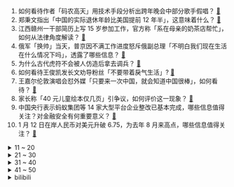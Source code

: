 1. 如何看待作者「码农高天」用技术手段分析出跨年晚会中部分歌手假唱？ [:link:](https://www.zhihu.com/question/578095509)
2. 郑秉文指出「中国的实际退休年龄比美国提前 12 年半」，这意味着什么？ [:link:](https://www.zhihu.com/question/578277241)
3. 江西赣州一干部简历上写 15 岁参加工作，官方称「系在母亲的奶茶店帮忙」，如何从法律角度解读？ [:link:](https://www.zhihu.com/question/578473397)
4. 俄军「换帅」当天，普京因不满工作进度怒斥俄副总理「不明白我们现在生活在什么情况下吗」，透露了哪些信息？ [:link:](https://www.zhihu.com/question/578460510)
5. 为什么古代虎符不会被人仿造后拿去调兵？ [:link:](https://www.zhihu.com/question/327691427)
6. 如何看待王俊凯发长文劝导粉丝「不要带着戾气生活」? [:link:](https://www.zhihu.com/question/578456915)
7. 王嘉尔伦敦演唱会怼外媒「只要来一次中国，就会知道中国很棒」，如何看待？ [:link:](https://www.zhihu.com/question/578498162)
8. 家长称「40 元儿童绘本仅几页」引争议，如何评价这一现象？ [:link:](https://www.zhihu.com/question/578113736)
9. 中国央行表示蚂蚁集团等 14 家大型平台企业整改已基本完成，哪些信息值得关注？对金融安全有何重要意义？ [:link:](https://www.zhihu.com/question/578503803)
10. 1 月 12 日在岸人民币对美元升破 6.75，为去年 8 月来高点，哪些信息值得关注？ [:link:](https://www.zhihu.com/question/578335061)
<details>
<summary>11 ~ 20</summary>

11. 中国东航、南方航空陆续公告「拟申请自愿将其美国存托证券股份从纽交所退市」，此举透露哪些信息？ [:link:](https://www.zhihu.com/question/578515203)
12. 三体动画版在一片骂声这种状况下还能赚到钱吗？如果能的话是通过怎样的商业模式呢？ [:link:](https://www.zhihu.com/question/577357880)
13. 英媒称英国 10 万公务员将于下月举行大罢工，这对苏纳克政府将造成怎样的冲击？ 英政府还面临哪些挑战？ [:link:](https://www.zhihu.com/question/578314320)
14. 如何看待动画《中国奇谭》总导演称创作者有责任提高观众审美门槛？你认为审美是否有门槛？ [:link:](https://www.zhihu.com/question/578512084)
15. 美军 3 艘驱逐舰同时现身南海，哪些信息值得关注？近期美日韩动作频繁，亚太地区形势将如何变化？ [:link:](https://www.zhihu.com/question/578492753)
16. 中疾控表示目前我国本土仅监测到一例XBB感染病例，XBB在国内尚未形成大范围流行，哪些信息值得关注？ [:link:](https://www.zhihu.com/question/578495251)
17. 央行称 2022 年人民币存款增加 26.26 万亿元，这一数据说明了什么？ [:link:](https://www.zhihu.com/question/577907584)
18. N95 口罩价格跳水，单价从最高 10 元跌至 1 元以下，哪些原因导致？目前供应情况如何？ [:link:](https://www.zhihu.com/question/578123455)
19. 韩国教育部拟从本国高中教科书中删除「日军慰安妇」内容，如何看待此事？韩国为何要这样做？ [:link:](https://www.zhihu.com/question/578287206)
20. 如何评价《王者荣耀》武则天新皮肤“神器·明辉仪”？ [:link:](https://www.zhihu.com/question/578459875)
</details>
<details>
<summary>21 ~ 30</summary>

21. 如果一个人力大无穷，什么样的冷兵器最能契合他力大无穷的天赋? [:link:](https://www.zhihu.com/question/577321082)
22. 如何看待 2022 年米哈游《原神》总流水超 378 亿？ [:link:](https://www.zhihu.com/question/577935113)
23. 《甄嬛传》甄嬛回宫后，智商明显提高一大截，现实中会有这种经历一件事后，智商就能碾压众人的人吗？ [:link:](https://www.zhihu.com/question/576560844)
24. “师范热”还会持续多久？ [:link:](https://www.zhihu.com/question/552345598)
25. 外交部表示「来华人员在登机前48小时须核酸检测」，对疫情防控及出行有哪些影响？ [:link:](https://www.zhihu.com/question/578492632)
26. 一个孩子应该拥有什么样的底层能力，才能够更好面向未来？ [:link:](https://www.zhihu.com/question/576258696)
27. 当你被孤立时，你还会当做什么也没发生继续和他们说话吗？ [:link:](https://www.zhihu.com/question/570299377)
28. 心理学的几大流派，精神分析、行为主义、认知心理学、存在-人本主义，你更倾向于哪一派？ [:link:](https://www.zhihu.com/question/43166240)
29. CES2023电视行业有哪些突破性的动态值得期待？ [:link:](https://www.zhihu.com/question/578474949)
30. 围棋职业棋手升段很难吗，为什么战鹰下了那么多年棋才是二段啊？ [:link:](https://www.zhihu.com/question/577369742)
</details>
<details>
<summary>31 ~ 40</summary>

31. 会外语的人是把外语翻译成母语来理解的，还是直接理解的？ [:link:](https://www.zhihu.com/question/312564304)
32. 美司法部任命特别检察官调查拜登前私人办公室遗留机密文件， 若属实，对拜登和民主党来说意味着什么？ [:link:](https://www.zhihu.com/question/578450768)
33. 2023 年厦门教师招聘取消编制实行参聘制，编制和参聘制实际待遇有区别吗？ [:link:](https://www.zhihu.com/question/578105677)
34. 2022 年普斯卡什奖公布 11 候选进球「姆巴佩世界杯决赛凌空斩 理查利森倒钩」，你会选哪粒进球？ [:link:](https://www.zhihu.com/question/578466442)
35. 你在搞科研都有什么好的习惯？ [:link:](https://www.zhihu.com/question/60944537)
36. 刘亦菲、李现主演的《去有风的地方》收视率怎么样？ [:link:](https://www.zhihu.com/question/577696944)
37. 如果《英雄联盟》初始经济比其他玩家多一千块钱，但永远少一个召唤师技能，值吗？ [:link:](https://www.zhihu.com/question/578277128)
38. 为什么上班都是坐着，还会感觉疲惫不堪？ [:link:](https://www.zhihu.com/question/27708607)
39. 买完 iPhone 14 Pro 你后悔吗？ [:link:](https://www.zhihu.com/question/554394209)
40. 一个矩形自转一圈是一个圆柱，一个立方体在四维空间自转一圈得到的是什么？ [:link:](https://www.zhihu.com/question/578348726)
</details>
<details>
<summary>41 ~ 50</summary>

41. 日本首相岸田文雄任内首次访美，双方会关注哪些议题？该时机会面对美日意味着什么？ [:link:](https://www.zhihu.com/question/578522795)
42. 因本人要求以及苹果业绩异常，库克降薪超 40%，此前其薪酬超出普通员工 1400 倍，如何看待此事？ [:link:](https://www.zhihu.com/question/578476486)
43. 为什么人在大声叫的时候别人会觉得聋，而自己觉得声音却不怎么大呢？ [:link:](https://www.zhihu.com/question/578072554)
44. 扬州通报有关领导干部生活作风问题处理情况，韦某、戴某存在生活作风问题，建议免职，哪些信息值得关注？ [:link:](https://www.zhihu.com/question/578333063)
45. 中国有哪些容易读错的姓氏? [:link:](https://www.zhihu.com/question/31367219)
46. 2023 CES展有哪些值得关注的新趋势？徕卡与海信推出合作款激光电视、还有8K显示，会是新潮流吗？ [:link:](https://www.zhihu.com/question/577697842)
47. 2023年你阅读的第一本书是什么？ [:link:](https://www.zhihu.com/question/577707633)
48. 两国军事勾连频繁之际，美国计划在日本大幅增加部署反舰导弹数量，哪些信息值得关注？对中国影响几何？ [:link:](https://www.zhihu.com/question/578124676)
49. 当前NBA，1V1进攻能力最无解的是谁？ [:link:](https://www.zhihu.com/question/566637077)
50. 男性也可接种的 HPV 疫苗来了，康乐卫士的疫苗将寻求男性接种监管标准，男性接种将起到哪些作用？ [:link:](https://www.zhihu.com/question/578450179)
</details><details>
<summary>bilibili</summary>

1. 《原神》PV短片——「诸苦无隙」 [:link:](//www.bilibili.com/video/BV1R84y187Y5)
2. 关于流行音乐的深度研究：华语音乐已经完蛋了吗？ [:link:](//www.bilibili.com/video/BV1m8411P7v7)
3. “睡教” [:link:](//www.bilibili.com/video/BV1YY4y1f7DH)
4. 寄生虫 [:link:](//www.bilibili.com/video/BV1224y1a7ks)
5. 【官方MV】《One Last Chicken》 再见了，所有的只因战士 [:link:](//www.bilibili.com/video/BV1Mx4y137fa)
6. 《 天 价 水 果 》2 [:link:](//www.bilibili.com/video/BV1GW4y137RL)
7. 河南8旬老人夜市摆摊，利润仅2毛，顾客寥寥无几！ [:link:](//www.bilibili.com/video/BV1gA411f7Dn)
8. 黄沙无绿肥，老树独饮酒。清枝衬明月，惆怅落满杯。复原白居易诗中的黄金角狮 [:link:](//www.bilibili.com/video/BV12G4y1k7S4)
9. 法国人怎么看中国网红Thurman猫一杯? [:link:](//www.bilibili.com/video/BV1C3411m7PQ)
10. 我到底是你的什么啊（恼） [:link:](//www.bilibili.com/video/BV1TK41117cZ)
<details>
<summary>11 ~ 20</summary>

11. 谢谢你的礼物，你还好吗 [:link:](//www.bilibili.com/video/BV11x4y1g7VG)
12. 一口气看完猪猪侠之变身战队，GG爆的满级号被队友给玩废了！ [:link:](//www.bilibili.com/video/BV1BY411y7ZE)
13. 成都. 玉芝兰厨子探店¥？？00 [:link:](//www.bilibili.com/video/BV1cY411y7MR)
14. 奸商：3千元笔记本卖你5千犯法吗？女生电脑城买笔记本实录 [:link:](//www.bilibili.com/video/BV1yM411F74s)
15. 不幸的是，圈圈还是套上了圈圈 [:link:](//www.bilibili.com/video/BV1td4y1j7gV)
16. 【春晚鬼畜】赵本山：我就是念诗之王！【改革春风吹满地】 [:link:](//www.bilibili.com/video/BV1bW411n7fY)
17. 多音字都是咋来的？ [:link:](//www.bilibili.com/video/BV1fP4y1r71X)
18. 【春节贺岁片】拐角遇到真爱，也有可能是警察 [:link:](//www.bilibili.com/video/BV1d84y187h1)
19. 新春特供|| 西游宇宙法宝等级的权力深意，天上对人间控制的终极手段 [:link:](//www.bilibili.com/video/BV1GG4y1y7DL)
20. 薯 条 之 王 天 花 板 [:link:](//www.bilibili.com/video/BV1D8411K7eK)
</details>
<details>
<summary>21 ~ 30</summary>

21. 有些粉丝爱明星 像极了妈妈爱孩子 [:link:](//www.bilibili.com/video/BV1UA411Z7ZM)
22. 方便面锅底卖188？本就不富裕的探店搭档雪上加霜...【凭啥这么贵50-炉釜·山野吊锅】 [:link:](//www.bilibili.com/video/BV1pe4y1G7VL)
23. 杀疯了！12万人打出8.9分，复仇爽剧让人欲罢不能！深度解说《黑暗荣耀》（上） [:link:](//www.bilibili.com/video/BV123411o7GH)
24. 全国各地迷惑的特色菜 [:link:](//www.bilibili.com/video/BV14d4y1j7Rk)
25. 【小短片】酒桌文化难题 [:link:](//www.bilibili.com/video/BV14G4y1A7RK)
26. 【逗鱼时刻】第385期 这旅程，我们一起走过 [:link:](//www.bilibili.com/video/BV1P24y1Y75B)
27. 美好旅行图鉴 [:link:](//www.bilibili.com/video/BV1Z24y1e7Ja)
28. 我们做了个鱼灯笼确实没想到能用这么久... [:link:](//www.bilibili.com/video/BV1NM411b7Sy)
29. “比奇堡的天上没有云” [:link:](//www.bilibili.com/video/BV1Q8411K72z)
30. 太突然了，一时我接受不了你这么离开了 [:link:](//www.bilibili.com/video/BV1zx4y1g7bE)
</details>
<details>
<summary>31 ~ 40</summary>

31. 凳子恶魔！ [:link:](//www.bilibili.com/video/BV19x4y1g75F)
32. 新一代“网红按斤称零食”来袭！究竟是不是骗人的？？？ [:link:](//www.bilibili.com/video/BV1GP4y1y78F)
33. up主打扮成混混去日本女友老家拜见家长，结果... [:link:](//www.bilibili.com/video/BV1Q24y1a769)
34. 开年第一摇！《星际瑶仔》奉上！ [:link:](//www.bilibili.com/video/BV1a24y1a7m5)
35. 它开播前被群嘲，却凭口碑逆袭成开年王炸！ [:link:](//www.bilibili.com/video/BV1tP4y1C79q)
36. 盲猜B站22年最火的视频，居然有一半没看过？ [:link:](//www.bilibili.com/video/BV1GY411y7Yt)
37. 史上最难游戏，你见过这样的小偷吗？专业人士 [:link:](//www.bilibili.com/video/BV1yG4y1A7PJ)
38. 你画我穿2.0, 但搭配好的衣服送你 [:link:](//www.bilibili.com/video/BV1Z3411m7HD)
39. 出了教资面试考场，我为我的虚伪感到羞愧 [:link:](//www.bilibili.com/video/BV1K24y1v7QU)
40. 哈士奇到底有多贱 [:link:](//www.bilibili.com/video/BV1C3411m7EH)
</details>
<details>
<summary>41 ~ 50</summary>

41. 露营绳结之王—布林结。坚固无比，安全可靠，你学会了吗？ [:link:](//www.bilibili.com/video/BV1KR4y127mX)
42. 万人直播！偷拍女友尬舞社死...竟冲上热榜第一！？！ [:link:](//www.bilibili.com/video/BV1Cx4y1g767)
43. 只因在羊群中多看了它一眼，我给我的牧羊犬买了一只羊做宠物 [:link:](//www.bilibili.com/video/BV1pd4y1j71b)
44. ⚡ 舞 动 春 晚 ⚡ [:link:](//www.bilibili.com/video/BV1aY411y7vk)
45. 当你拿到一把瞄胸打头的BUG武器... [:link:](//www.bilibili.com/video/BV1z14y1u7TZ)
46. 二  战，但  要  素  过  多 [:link:](//www.bilibili.com/video/BV1GW4y1V72n)
47. 《这游戏我是一毛钱也不可能冲的！我白嫖！我0氪！》 [:link:](//www.bilibili.com/video/BV1FW4y1V7eE)
48. 冬季骑行东北，林区找到一个废弃房还带炕，烧起土炕睡得太舒服了 [:link:](//www.bilibili.com/video/BV18M411h7J9)
49. 必须严惩！ [:link:](//www.bilibili.com/video/BV14D4y1W7q3)
50. 2023明日方舟新春会「兔兔闹新春」庆典宣传PV [:link:](//www.bilibili.com/video/BV1Rx4y1g7vE)
</details>
<details>
<summary>51 ~ 60</summary>

51. 进击的巨人墨子（分享一波奇奇怪怪的知识） [:link:](//www.bilibili.com/video/BV14K411C77k)
52. 《时空中的绘旅人》全新新春活动「录异记」PV首曝：山海相逢，不渝之遇 [:link:](//www.bilibili.com/video/BV1gW4y137Mz)
53. 《原神》2023宣传视频-「来自群星II」愿旅途永不停息 [:link:](//www.bilibili.com/video/BV1qG4y1L7gi)
54. 破解“万恶之源”出处！“钢琴搞笑女”竟是她？原来这么漂亮 [:link:](//www.bilibili.com/video/BV1d8411K7Cz)
55. 68分钟回顾阿根廷世界杯夺冠之旅：总有一些美好，值得我们全力以赴！ [:link:](//www.bilibili.com/video/BV1AW4y137An)
56. 花30万只涨了3000粉，是什么感受？痛~太痛了~ [:link:](//www.bilibili.com/video/BV1wG4y1j7Vs)
57. 《Crazy》 Cover  Gnarls Barkley [:link:](//www.bilibili.com/video/BV19A411Z7Np)
58. 《坐忘道MV》三花聚顶！羽化登仙！哈哈道爷我悟了！！！ [:link:](//www.bilibili.com/video/BV1cK41117mP)
59. 你们给我1000W这个广告我也不会接！谁来拯救那些被毒槟榔割脸的年轻人！ [:link:](//www.bilibili.com/video/BV1X24y1e73W)
60. 300W粉UP主开什么车？雨哥到处跑座驾曝光！ [:link:](//www.bilibili.com/video/BV1XY4y1f7aQ)
</details>
<details>
<summary>61 ~ 70</summary>

61. 勇闯地府！挑战1W元通关造梦无双#2 [:link:](//www.bilibili.com/video/BV1CP4y1C79o)
62. 请停止莫名其妙的容貌焦虑 你有的问题可能大部分人都有 [:link:](//www.bilibili.com/video/BV1K24y1Y7Be)
63. 黛 玉 打 虎 [:link:](//www.bilibili.com/video/BV1YR4y127hB)
64. 如今我已身价数十亿，却再也找不回青春和你。 [:link:](//www.bilibili.com/video/BV1ne4y1G7Kr)
65. 撒旦:十八层地狱的人什么时候跑出来的？ [:link:](//www.bilibili.com/video/BV1mx4y1G7aC)
66. 【阿斗】上映26年，28万人打出8.8分！因设定超前被严重低估的科幻神作！《千钧一发》 [:link:](//www.bilibili.com/video/BV1rG4y1k7sF)
67. 披风 斗篷 绣袍 氅衣，其实不管披啥，好用就行了呗 [:link:](//www.bilibili.com/video/BV1Q8411P73X)
68. 20年以来，游戏替中国式家长背了多少黑锅？ [:link:](//www.bilibili.com/video/BV1JM411F76o)
69. 这游戏感动了我。。。 [:link:](//www.bilibili.com/video/BV1bA411Z75o)
70. 3年前因考验玩家人性在外网争议的游戏！结局让人陷入沉思！ [:link:](//www.bilibili.com/video/BV1jK41117z9)
</details>
<details>
<summary>71 ~ 80</summary>

71. 把原神全部的糖塞入一首《深海回响》中...「原神/填词/翻唱/深海回响/4K」 [:link:](//www.bilibili.com/video/BV1P84y1Y7P5)
72. 七十万粉丝感谢！！！！！ [:link:](//www.bilibili.com/video/BV1AD4y1W7fp)
73. 阿斯玛牺牲后痛苦万分的鹿丸 [:link:](//www.bilibili.com/video/BV1fA411Z73a)
74. “这种感觉很难形容，就像是回到了小时候...” [:link:](//www.bilibili.com/video/BV1Yv4y1v716)
75. 【明日方舟】“引航者试炼”TN-1~4全关卡平民攻略！阵容平民+低练度+语音详解的愉悦攻略！（更新中）《明日方舟》|魔法Zc目录 [:link:](//www.bilibili.com/video/BV1VA411Z7g6)
76. 【4K60FPS】2016年酷玩火星哥碧昂丝封神现场！人生一定要看的现场 [:link:](//www.bilibili.com/video/BV1rM411h7C5)
77. 有没有人知道我的票去哪里了？ [:link:](//www.bilibili.com/video/BV1qM411h7sH)
78. 支持地包天良田的请扣1，支持龅牙永琪吗的请看到最后 [:link:](//www.bilibili.com/video/BV1PM411h7gR)
79. 刀哥回应东北之夏 [:link:](//www.bilibili.com/video/BV1Px4y137oK)
80. 中国经济顶级智囊 [:link:](//www.bilibili.com/video/BV1K24y1v7BX)
</details>
<details>
<summary>81 ~ 90</summary>

81. 满门忠烈 [:link:](//www.bilibili.com/video/BV1aR4y1276c)
82. 公开处刑（年会版 [:link:](//www.bilibili.com/video/BV123411o75V)
83. 原神，我坚持不下去了…… [:link:](//www.bilibili.com/video/BV1sR4y1272C)
84. 【中国奇谭仿妆COS】鹅鹅鹅｜狐狸书生｜他要请你喝一杯薄酒，可你只想逃命。 [:link:](//www.bilibili.com/video/BV1wW4y1V7ji)
85. 电影最TOP：看完烂片洗眼睛！2022年度十大国际佳片 [:link:](//www.bilibili.com/video/BV1M3411U7xg)
86. “家长”炮轰中国奇谭？请不要让家长再背锅！谣言与炒作如何捏造社会新闻！ [:link:](//www.bilibili.com/video/BV1c14y1g7L8)
87. 帅小伙盘点各地特色美食第二期 [:link:](//www.bilibili.com/video/BV15A411f7Dp)
88. 答应你们穿裙子自律，但是穿了又好像没穿，拖了又好像没拖.. [:link:](//www.bilibili.com/video/BV1yd4y1j7Tj)
89. 像不像上班时的你 [:link:](//www.bilibili.com/video/BV1sD4y1W7f5)
90. 可能是老高吃过最精彩的扬州炒饭了——北京淮扬府 [:link:](//www.bilibili.com/video/BV1EA411Z7pp)
</details>
<details>
<summary>91 ~ 100</summary>

91. “靠这碗辣肉拌面，一年后我拿了百大。” [:link:](//www.bilibili.com/video/BV1jx4y137Lq)
92. 梅西C罗亮相春晚节目曝光！ [:link:](//www.bilibili.com/video/BV1Q24y1e75f)
93. 生命的蜡烛不会无端熄灭，只要有爱便可重获新生 [:link:](//www.bilibili.com/video/BV1rM411h7it)
94. 法庭上的表演型发言 [:link:](//www.bilibili.com/video/BV1Lv4y1i7mW)
95. 【魏晨×王鸥】你的不坚定配合我颠沛流离，证明你是我|唯一 [:link:](//www.bilibili.com/video/BV1rd4y157KP)
96. 【暗区突围】新春开鑫主题曲《开鑫好运来》 [:link:](//www.bilibili.com/video/BV1xR4y1Y7tG)
97. 【拙见】20：玩了原神一个月 现在我要夸一款游戏 [:link:](//www.bilibili.com/video/BV1Ld4y177o7)
98. 在世人眼里，你是一个大反派，可记忆被曝光后，事情反转了【04】 [:link:](//www.bilibili.com/video/BV1JM411F7jx)
99. 这个世界属实有点挤... [:link:](//www.bilibili.com/video/BV1hx4y1G7mz)
100. 过年带了一箱礼物回家，送老外绝对够中国！ [:link:](//www.bilibili.com/video/BV1qG4y1A7gC)
</details></details>
